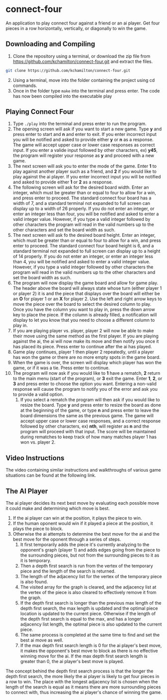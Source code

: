 # connect-four
An application to play connect four against a friend or an ai player. Get four pieces in a row horizontally, vertically, or diagonally to win the game.

## Downloading and Compiling
1. Clone the repository using a terminal, or download the zip file from https://github.com/kchamilton/connect-four.git and extract the files.
```bash
git clone https://github.com/kchamilton/connect-four.git
```
2. Using a terminal, move into the folder containing the project using cd commands.
3. Once in the folder type `make` into the terminal and press enter.
The code has now been compiled into the executable play

## Playing Connect Four
1. Type `./play` into the terminal and press enter to run the program.
2. The opening screen will ask if you want to start a new game. Type **y** and press enter to start and **n** and enter to exit. If you enter incorrect input you will be notified and asked to provide either **y** or **n** as a response. The game will accept upper case or lower case responses as correct input. If you enter a valide input followed by other characters, ex) **y45**, the program will register your response as **y** and proceed with a new game.
3. The next screen will ask you to enter the mode of the game. Enter **1** to play against another player such as a friend, and **2** if you would like to play against the ai player. If you enter incorrect input you will be notified and asked to provide either **1** or **2** as a response.
4. The following screen will ask for the desired board width. Enter an integer, which must be greater than or equal to four to allow for a win, and press enter to proceed. The standard connect four board has a width of 7, and a standard terminal not expanded to full screen can display up to a width of 26 properly. If you do not enter an integer, or enter an integer less than four, you will be notified and asked to enter a valid integer value. However, if you type a valid integer followed by other characters the program will read in the valid numbers up to the other characters and set the board width as such.
5. The next screen will ask fo the desired board height. Enter an integer, which must be greater than or equal to four to allow for a win, and press enter to proceed. The standard connect four board height is 6, and a standard terminal not expanded to full screen can display up to a height of 14 properly. If you do not enter an integer, or enter an integer less than 4, you will be notified and asked to enter a valid integer value. However, if you type a valid integer followed by other characters the program will read in the valid numbers up to the other characters and set the board width as such.
6. The program will now display the game board and allow for game play. The header above the board will always state whose turn (either player 1 or player 2) it is and the piece that displays over the board will either be an **O** for player 1 or an **X** for player 2. Use the left and right arrow keys to move the piece over the board to select the desired column to play. Once you have the column you want to play in, press the down arrow key to place the piece. If the column is already filled, a notification will display to let you know that you need to choose a different column to play in.
7. If you are playing player vs. player, player 2 will now be able to make their move using the same method as the first player. If you are playing against the ai, the ai will now make its move and then notify you once it has placed its piece. Press enter to continue after the ai has played.
8. Game play continues, player 1 then player 2 repeatedly, until a player has won the game or there are no more empty spots in the game board.
9. When the game is over, the screen will display which player has won the game, or if it was a tie. Press enter to continue.
10. The program will now ask if you would like to **1** have a rematch, **2** return to the main menu (start of the program), or **3** exit the game. Enter **1**, **2**, or **3** and press enter to choose the option you want. Entering a non-valid response will cause the program to notify you of the error and ask you to provide a valid option.
    1. If you select a rematch the program will then ask if you would like to resize the board. Type **y** and press enter to resize the board as done at the beginning of the game, or type **n** and press enter to leave the board dimensions the same as the previous game. The game will accept upper case or lower case responses, and a correct response followed by other characters, ex) **nth**, will register as **n** and the program will proceed with that input. The score will be maintained during rematches to keep track of how many matches player 1 has won vs. player 2.
    
## Video Instructions
The video containing similar instructions and walkthroughs of various game situations can be found at the following link.

## The AI Player
The ai player decides its next best move by evaluating each possible move it could make and determining which move is best.
1. If the ai player can win at the position, it plays the piece to win.
2. If the human oponent would win if it played a piece at the position, it plays the piece to block.
3. Otherwise the ai attempts to determine the best move for the ai and the best move for the oponent through a series of steps.
    1. It first temporarily adds the piece it's currently analyzing to the opponent's graph (player 1) and adds edges going from the piece to the surrounding pieces, but not from the surrounding pieces to it as it is temporary. 
    2. Then a depth first search is run from the vertex of the temporary piece and the length of the search is returned.
    3. The length of the adjacency list for the vertex of the temporary piece is also found.
    4. The visited array for the graph is cleared, and the adjacency list at the vertex of the piece is also cleared to effectively remove it from the graph.
    5. If the depth first search is longer than the previous max length of the depth first search, the max length is updated and the optimal piece location is updated to the current piece. Otherwise if the length of the depth first search is equal to the max, and has a longer adjacency list length, the optimal piece is also updated to the current piece.
    6. The same process is completed at the same time to find and set the best ai move as well.
    7. If the max depth first search length is 0 for the ai player's best move, it makes the opponent's best move to block as there is no effective winning move for the ai. If the max depth first search length is greater than 0, the ai player's best move is played.

The concept behind the depth first search process is that the longer the depth first search, the more likely the ai player is likely to get four pieces in a row to win. The place with the longest adjacency list is chosen when the length of the search is equal as it means there are more surrounding pieces to connect with, thus increasing the ai player's chance of winning the game.
